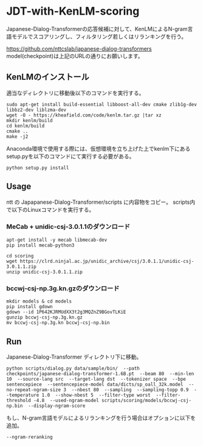 # JDT-with-KenLM-scoring
Japanese-Dialog-Transformerの応答候補に対して、KenLMによるN-gram言語モデルでスコアリングし、フィルタリング若しくはリランキングを行う。

https://github.com/nttcslab/japanese-dialog-transformers
model(checkpoint)は上記のURLの通りにお願いします。

## KenLMのインストール
適当なディレクトリに移動後以下のコマンドを実行する。
```
sudo apt-get install build-essential libboost-all-dev cmake zlib1g-dev libbz2-dev liblzma-dev
wget -O - https://kheafield.com/code/kenlm.tar.gz |tar xz
mkdir kenlm/build
cd kenlm/build
cmake ..
make -j2
```

Anaconda環境で使用する際には、仮想環境を立ち上げた上でkenlm下にあるsetup.pyを以下のコマンドにて実行する必要がある。
```
python setup.py install
```

## Usage
ntt の Japapanese-Dialog-Transformer/scripts に内容物をコピー。
scripts内で以下のLinuxコマンドを実行する。

### MeCab + unidic-csj-3.0.1.1のダウンロード
```
apt-get install -y mecab libmecab-dev
pip install mecab-python3

cd scoring
wget https://clrd.ninjal.ac.jp/unidic_archive/csj/3.0.1.1/unidic-csj-3.0.1.1.zip
unzip unidic-csj-3.0.1.1.zip
```

### bccwj-csj-np.3g.kn.gzのダウンロード
```
mkdir models & cd models
pip install gdown
gdown --id 1P642KJRMUdXX3t2g3MQZnZ9BGovTLKiE
gunzip bccwj-csj-np.3g.kn.gz
mv bccwj-csj-np.3g.kn bccwj-csj-np.bin
```

## Run
Japanese-Dialog-Transformer ディレクトリ下に移動。
```
python scripts/dialog.py data/sample/bin/  --path checkpoints/japanese-dialog-transformer-1.6B.pt  --beam 80  --min-len 10  --source-lang src  --target-lang dst  --tokenizer space  --bpe sentencepiece  --sentencepiece-model data/dicts/sp_oall_32k.model  --no-repeat-ngram-size 3  --nbest 80  --sampling  --sampling-topp 0.9  --temperature 1.0  --show-nbest 5  --filter-type worst  --filter-threshold -4.8  --used-ngram-model scripts/scoring/models/bccwj-csj-np.bin  --display-ngram-score
```
もし、N-gram言語モデルによるリランキングを行う場合はオプションに以下を追加。
```
--ngram-reranking
```
